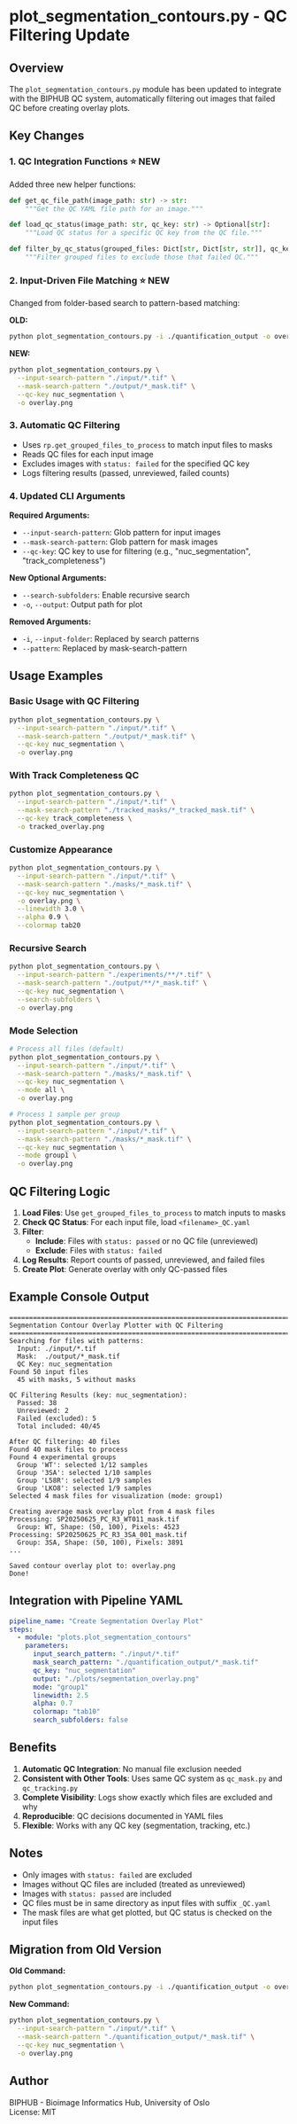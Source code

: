# plot_segmentation_contours.py - QC Filtering Update

## Overview

The `plot_segmentation_contours.py` module has been updated to integrate with the BIPHUB QC system, automatically filtering out images that failed QC before creating overlay plots.

## Key Changes

### 1. **QC Integration Functions** ⭐ NEW

Added three new helper functions:

```python
def get_qc_file_path(image_path: str) -> str:
    """Get the QC YAML file path for an image."""

def load_qc_status(image_path: str, qc_key: str) -> Optional[str]:
    """Load QC status for a specific QC key from the QC file."""

def filter_by_qc_status(grouped_files: Dict[str, Dict[str, str]], qc_key: str) -> Dict[str, Dict[str, str]]:
    """Filter grouped files to exclude those that failed QC."""
```

### 2. **Input-Driven File Matching** ⭐ NEW

Changed from folder-based search to pattern-based matching:

**OLD:**
```bash
python plot_segmentation_contours.py -i ./quantification_output -o overlay.png
```

**NEW:**
```bash
python plot_segmentation_contours.py \
  --input-search-pattern "./input/*.tif" \
  --mask-search-pattern "./output/*_mask.tif" \
  --qc-key nuc_segmentation \
  -o overlay.png
```

### 3. **Automatic QC Filtering**

- Uses `rp.get_grouped_files_to_process` to match input files to masks
- Reads QC files for each input image
- Excludes images with `status: failed` for the specified QC key
- Logs filtering results (passed, unreviewed, failed counts)

### 4. **Updated CLI Arguments**

**Required Arguments:**
- `--input-search-pattern`: Glob pattern for input images
- `--mask-search-pattern`: Glob pattern for mask images  
- `--qc-key`: QC key to use for filtering (e.g., "nuc_segmentation", "track_completeness")

**New Optional Arguments:**
- `--search-subfolders`: Enable recursive search
- `-o`, `--output`: Output path for plot

**Removed Arguments:**
- `-i`, `--input-folder`: Replaced by search patterns
- `--pattern`: Replaced by mask-search-pattern

## Usage Examples

### Basic Usage with QC Filtering

```bash
python plot_segmentation_contours.py \
  --input-search-pattern "./input/*.tif" \
  --mask-search-pattern "./output/*_mask.tif" \
  --qc-key nuc_segmentation \
  -o overlay.png
```

### With Track Completeness QC

```bash
python plot_segmentation_contours.py \
  --input-search-pattern "./input/*.tif" \
  --mask-search-pattern "./tracked_masks/*_tracked_mask.tif" \
  --qc-key track_completeness \
  -o tracked_overlay.png
```

### Customize Appearance

```bash
python plot_segmentation_contours.py \
  --input-search-pattern "./input/*.tif" \
  --mask-search-pattern "./masks/*_mask.tif" \
  --qc-key nuc_segmentation \
  -o overlay.png \
  --linewidth 3.0 \
  --alpha 0.9 \
  --colormap tab20
```

### Recursive Search

```bash
python plot_segmentation_contours.py \
  --input-search-pattern "./experiments/**/*.tif" \
  --mask-search-pattern "./output/**/*_mask.tif" \
  --qc-key nuc_segmentation \
  --search-subfolders \
  -o overlay.png
```

### Mode Selection

```bash
# Process all files (default)
python plot_segmentation_contours.py \
  --input-search-pattern "./input/*.tif" \
  --mask-search-pattern "./masks/*_mask.tif" \
  --qc-key nuc_segmentation \
  --mode all \
  -o overlay.png

# Process 1 sample per group
python plot_segmentation_contours.py \
  --input-search-pattern "./input/*.tif" \
  --mask-search-pattern "./masks/*_mask.tif" \
  --qc-key nuc_segmentation \
  --mode group1 \
  -o overlay.png
```

## QC Filtering Logic

1. **Load Files**: Use `get_grouped_files_to_process` to match inputs to masks
2. **Check QC Status**: For each input file, load `<filename>_QC.yaml`
3. **Filter**: 
   - **Include**: Files with `status: passed` or no QC file (unreviewed)
   - **Exclude**: Files with `status: failed`
4. **Log Results**: Report counts of passed, unreviewed, and failed files
5. **Create Plot**: Generate overlay with only QC-passed files

## Example Console Output

```
================================================================================
Segmentation Contour Overlay Plotter with QC Filtering
================================================================================
Searching for files with patterns:
  Input: ./input/*.tif
  Mask:  ./output/*_mask.tif
  QC Key: nuc_segmentation
Found 50 input files
  45 with masks, 5 without masks

QC Filtering Results (key: nuc_segmentation):
  Passed: 38
  Unreviewed: 2
  Failed (excluded): 5
  Total included: 40/45

After QC filtering: 40 files
Found 40 mask files to process
Found 4 experimental groups
  Group 'WT': selected 1/12 samples
  Group '3SA': selected 1/10 samples
  Group 'L58R': selected 1/9 samples
  Group 'LKO8': selected 1/9 samples
Selected 4 mask files for visualization (mode: group1)

Creating average mask overlay plot from 4 mask files
Processing: SP20250625_PC_R3_WT011_mask.tif
  Group: WT, Shape: (50, 100), Pixels: 4523
Processing: SP20250625_PC_R3_3SA_001_mask.tif
  Group: 3SA, Shape: (50, 100), Pixels: 3891
...

Saved contour overlay plot to: overlay.png
Done!
```

## Integration with Pipeline YAML

```yaml
pipeline_name: "Create Segmentation Overlay Plot"
steps:
  - module: "plots.plot_segmentation_contours"
    parameters:
      input_search_pattern: "./input/*.tif"
      mask_search_pattern: "./quantification_output/*_mask.tif"
      qc_key: "nuc_segmentation"
      output: "./plots/segmentation_overlay.png"
      mode: "group1"
      linewidth: 2.5
      alpha: 0.7
      colormap: "tab10"
      search_subfolders: false
```

## Benefits

1. **Automatic QC Integration**: No manual file exclusion needed
2. **Consistent with Other Tools**: Uses same QC system as `qc_mask.py` and `qc_tracking.py`
3. **Complete Visibility**: Logs show exactly which files are excluded and why
4. **Reproducible**: QC decisions documented in YAML files
5. **Flexible**: Works with any QC key (segmentation, tracking, etc.)

## Notes

- Only images with `status: failed` are excluded
- Images without QC files are included (treated as unreviewed)
- Images with `status: passed` are included
- QC files must be in same directory as input files with suffix `_QC.yaml`
- The mask files are what get plotted, but QC status is checked on the input files

## Migration from Old Version

**Old Command:**
```bash
python plot_segmentation_contours.py -i ./quantification_output -o overlay.png
```

**New Command:**
```bash
python plot_segmentation_contours.py \
  --input-search-pattern "./input/*.tif" \
  --mask-search-pattern "./quantification_output/*_mask.tif" \
  --qc-key nuc_segmentation \
  -o overlay.png
```

## Author

BIPHUB - Bioimage Informatics Hub, University of Oslo  
License: MIT
